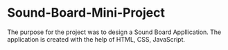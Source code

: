 # Sound-Board-Mini-Project
The purpose for the project was to design a Sound Board Appllication. 
The application is created with the help of HTML, CSS, JavaScript. 


